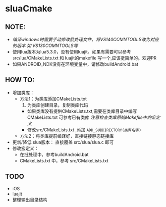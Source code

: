 # sluaCmake

## NOTE:
- *编译windows时需要手动修改批处理文件，将VS140COMNTOOLS改为对应的版本 如 VS130COMNTOOLS等*
- 使用lua版本为lua5.3.0，没有使用luajit。如果有需要可以参考 src/lua/CMakeLists.txt 和 luajit的makefile 写一个,应该挺简单的。欢迎PR
- 如果ANDROID_NDK没有在环境变量中，请修改buildAndroid.bat

## HOW TO:
- 增加类库：
  - 方法1：为类库添加CMakeLists.txt
    1. 为类库创建目录，复制类库代码
    -  如果类库没有提供CMakeLists.txt,需要在类库目录中编写 CMakeLists.txt 可参考已有类库 *注意检查类库原始Makefile中的宏定义*
    -  修改src/CMakeLists.txt ,添加 `ADD_SUBDIRECTORY(类库名字)`
  - 方法2：将类库提前编译好，直接链接静态链接库
- 更新/降低 slua版本： 直接覆盖 src/slua/slua.c 即可
- 修改宏定义：
  - 在批处理中，参考buildAndroid.bat
  - CMakeLists.txt 中，参考 src/CMakeLists.txt

## TODO
- iOS
- luajit
- 整理输出目录结构
